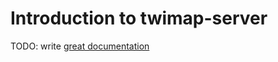 # Introduction to twimap-server

TODO: write [great documentation](http://jacobian.org/writing/what-to-write/)
